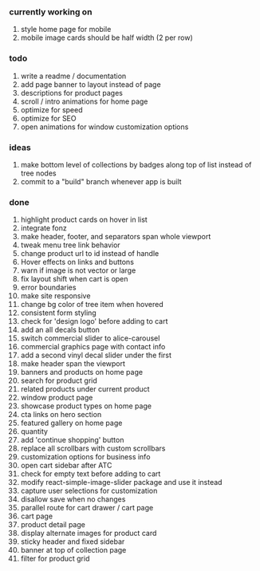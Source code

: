 ### currently working on

1. style home page for mobile
2. mobile image cards should be half width (2 per row)

### todo

1. write a readme / documentation
2. add page banner to layout instead of page
3. descriptions for product pages
4. scroll / intro animations for home page
5. optimize for speed
6. optimize for SEO
7. open animations for window customization options

### ideas

1. make bottom level of collections by badges along top of list instead of tree nodes
2. commit to a "build" branch whenever app is built

### done

1. highlight product cards on hover in list
2. integrate fonz
3. make header, footer, and separators span whole viewport
4. tweak menu tree link behavior
5. change product url to id instead of handle
6. Hover effects on links and buttons
7. warn if image is not vector or large
8. fix layout shift when cart is open
9. error boundaries
10. make site responsive
11. change bg color of tree item when hovered
12. consistent form styling
13. check for 'design logo' before adding to cart
14. add an all decals button
15. switch commercial slider to alice-carousel
16. commercial graphics page with contact info
17. add a second vinyl decal slider under the first
18. make header span the viewport
19. banners and products on home page
20. search for product grid
21. related products under current product
22. window product page
23. showcase product types on home page
24. cta links on hero section
25. featured gallery on home page
26. quantity
27. add 'continue shopping' button
28. replace all scrollbars with custom scrollbars
29. customization options for business info
30. open cart sidebar after ATC
31. check for empty text before adding to cart
32. modify react-simple-image-slider package and use it instead
33. capture user selections for customization
34. disallow save when no changes
35. parallel route for cart drawer / cart page
36. cart page
37. product detail page
38. display alternate images for product card
39. sticky header and fixed sidebar
40. banner at top of collection page
41. filter for product grid
